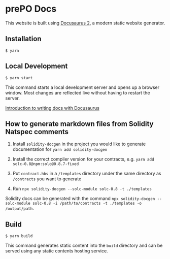# prePO Docs

This website is built using [Docusaurus 2](https://docusaurus.io/), a modern static website generator.

## Installation

```
$ yarn
```

## Local Development

```
$ yarn start
```

This command starts a local development server and opens up a browser window. Most changes are reflected live without having to restart the server.

[Introduction to writing docs with Docusaurus](https://docusaurus.io/docs/docs-introduction)

## How to generate markdown files from Solidity Natspec comments

1. Install `solidity-docgen` in the project you would like to generate documentation for `yarn add solidity-docgen`

2. Install the correct compiler version for your contracts, e.g. `yarn add solc-0.8@npm:solc@0.8.7-fixed`

3. Put `contract.hbs` in a `/templates` directory under the same directory as `/contracts` you want to generate

4. Run `npx solidity-docgen --solc-module solc-0.8 -t ./templates`

Solidity docs can be generated with the command `npx solidity-docgen --solc-module solc-0.8 -i /path/to/contracts -t ./templates -o /output/path`.

## Build

```
$ yarn build
```

This command generates static content into the `build` directory and can be served using any static contents hosting service.
